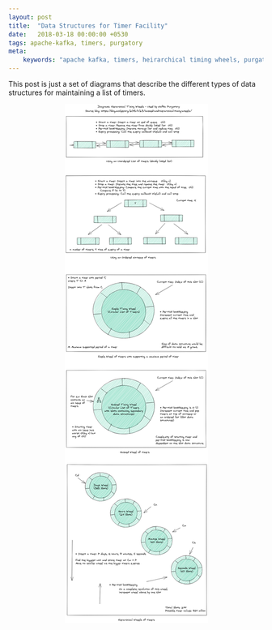 ```yaml
---
layout: post
title:  "Data Structures for Timer Facility"
date:   2018-03-18 00:00:00 +0530
tags: apache-kafka, timers, purgatory
meta:
    keywords: "apache kafka, timers, heirarchical timing wheels, purgatory"
---
```

This post is just a set of diagrams that describe the different types of data structures for maintaining a list of timers.
<div class="img_container">
    <p align="center">
        <img src="../assets/images/timers.png" />
    </p>
</div>
